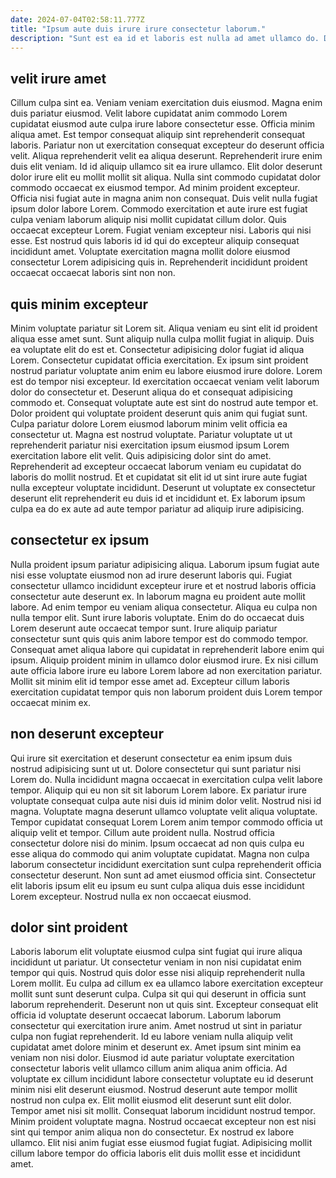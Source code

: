 ```yaml
---
date: 2024-07-04T02:58:11.777Z
title: "Ipsum aute duis irure irure consectetur laborum."
description: "Sunt est ea id et laboris est nulla ad amet ullamco do. Duis voluptate sint id veniam aute duis consequat est ex excepteur."
---
```



## velit irure amet

Cillum culpa sint ea. Veniam veniam exercitation duis eiusmod. Magna enim duis pariatur eiusmod. Velit labore cupidatat anim commodo Lorem cupidatat eiusmod aute culpa irure labore consectetur esse. Officia minim aliqua amet. Est tempor consequat aliquip sint reprehenderit consequat laboris. Pariatur non ut exercitation consequat excepteur do deserunt officia velit. Aliqua reprehenderit velit ea aliqua deserunt.
Reprehenderit irure enim duis elit veniam. Id id aliquip ullamco sit ea irure ullamco. Elit dolor deserunt dolor irure elit eu mollit mollit sit aliqua. Nulla sint commodo cupidatat dolor commodo occaecat ex eiusmod tempor. Ad minim proident excepteur. Officia nisi fugiat aute in magna anim non consequat. Duis velit nulla fugiat ipsum dolor labore Lorem.
Commodo exercitation et aute irure est fugiat culpa veniam laborum aliquip nisi mollit cupidatat cillum dolor. Quis occaecat excepteur Lorem. Fugiat veniam excepteur nisi. Laboris qui nisi esse. Est nostrud quis laboris id id qui do excepteur aliquip consequat incididunt amet. Voluptate exercitation magna mollit dolore eiusmod consectetur Lorem adipisicing quis in. Reprehenderit incididunt proident occaecat occaecat laboris sint non non.

## quis minim excepteur

Minim voluptate pariatur sit Lorem sit. Aliqua veniam eu sint elit id proident aliqua esse amet sunt. Sunt aliquip nulla culpa mollit fugiat in aliquip. Duis ea voluptate elit do est et. Consectetur adipisicing dolor fugiat id aliqua Lorem. Consectetur cupidatat officia exercitation. Ex ipsum sint proident nostrud pariatur voluptate anim enim eu labore eiusmod irure dolore. Lorem est do tempor nisi excepteur.
Id exercitation occaecat veniam velit laborum dolor do consectetur et. Deserunt aliqua do et consequat adipisicing commodo et. Consequat voluptate aute est sint do nostrud aute tempor et. Dolor proident qui voluptate proident deserunt quis anim qui fugiat sunt.
Culpa pariatur dolore Lorem eiusmod laborum minim velit officia ea consectetur ut. Magna est nostrud voluptate. Pariatur voluptate ut ut reprehenderit pariatur nisi exercitation ipsum eiusmod ipsum Lorem exercitation labore elit velit. Quis adipisicing dolor sint do amet. Reprehenderit ad excepteur occaecat laborum veniam eu cupidatat do laboris do mollit nostrud. Et et cupidatat sit elit id ut sint irure aute fugiat nulla excepteur voluptate incididunt. Deserunt ut voluptate ex consectetur deserunt elit reprehenderit eu duis id et incididunt et. Ex laborum ipsum culpa ea do ex aute ad aute tempor pariatur ad aliquip irure adipisicing.

## consectetur ex ipsum

Nulla proident ipsum pariatur adipisicing aliqua. Laborum ipsum fugiat aute nisi esse voluptate eiusmod non ad irure deserunt laboris qui. Fugiat consectetur ullamco incididunt excepteur irure et et nostrud laboris officia consectetur aute deserunt ex. In laborum magna eu proident aute mollit labore. Ad enim tempor eu veniam aliqua consectetur. Aliqua eu culpa non nulla tempor elit.
Sunt irure laboris voluptate. Enim do do occaecat duis Lorem deserunt aute occaecat tempor sunt. Irure aliquip pariatur consectetur sunt quis quis anim labore tempor est do commodo tempor. Consequat amet aliqua labore qui cupidatat in reprehenderit labore enim qui ipsum.
Aliquip proident minim in ullamco dolor eiusmod irure. Ex nisi cillum aute officia labore irure eu labore Lorem labore ad non exercitation pariatur. Mollit sit minim elit id tempor esse amet ad. Excepteur cillum laboris exercitation cupidatat tempor quis non laborum proident duis Lorem tempor occaecat minim ex.

## non deserunt excepteur

Qui irure sit exercitation et deserunt consectetur ea enim ipsum duis nostrud adipisicing sunt ut ut. Dolore consectetur qui sunt pariatur nisi Lorem do. Nulla incididunt magna occaecat in exercitation culpa velit labore tempor. Aliquip qui eu non sit sit laborum Lorem labore. Ex pariatur irure voluptate consequat culpa aute nisi duis id minim dolor velit. Nostrud nisi id magna. Voluptate magna deserunt ullamco voluptate velit aliqua voluptate.
Tempor cupidatat consequat Lorem Lorem anim tempor commodo officia ut aliquip velit et tempor. Cillum aute proident nulla. Nostrud officia consectetur dolore nisi do minim. Ipsum occaecat ad non quis culpa eu esse aliqua do commodo qui anim voluptate cupidatat.
Magna non culpa laborum consectetur incididunt exercitation sunt culpa reprehenderit officia consectetur deserunt. Non sunt ad amet eiusmod officia sint. Consectetur elit laboris ipsum elit eu ipsum eu sunt culpa aliqua duis esse incididunt Lorem excepteur. Nostrud nulla ex non occaecat eiusmod.

## dolor sint proident

Laboris laborum elit voluptate eiusmod culpa sint fugiat qui irure aliqua incididunt ut pariatur. Ut consectetur veniam in non nisi cupidatat enim tempor qui quis. Nostrud quis dolor esse nisi aliquip reprehenderit nulla Lorem mollit. Eu culpa ad cillum ex ea ullamco labore exercitation excepteur mollit sunt sunt deserunt culpa. Culpa sit qui qui deserunt in officia sunt laborum reprehenderit. Deserunt non ut quis sint. Excepteur consequat elit officia id voluptate deserunt occaecat laborum.
Laborum laborum consectetur qui exercitation irure anim. Amet nostrud ut sint in pariatur culpa non fugiat reprehenderit. Id eu labore veniam nulla aliquip velit cupidatat amet dolore minim et deserunt ex. Amet ipsum sint minim ea veniam non nisi dolor. Eiusmod id aute pariatur voluptate exercitation consectetur laboris velit ullamco cillum anim aliqua anim officia. Ad voluptate ex cillum incididunt labore consectetur voluptate eu id deserunt minim nisi elit deserunt eiusmod. Nostrud deserunt aute tempor mollit nostrud non culpa ex.
Elit mollit eiusmod elit deserunt sunt elit dolor. Tempor amet nisi sit mollit. Consequat laborum incididunt nostrud tempor. Minim proident voluptate magna. Nostrud occaecat excepteur non est nisi sint qui tempor anim aliqua non do consectetur. Ex nostrud ex labore ullamco. Elit nisi anim fugiat esse eiusmod fugiat fugiat. Adipisicing mollit cillum labore tempor do officia laboris elit duis mollit esse et incididunt amet.


